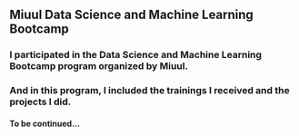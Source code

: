 ## Miuul Data Science and Machine Learning Bootcamp
### I participated in the Data Science and Machine Learning Bootcamp program organized by Miuul. 
### And in this program, I included the trainings I received and the projects I did.
#### To be continued...
